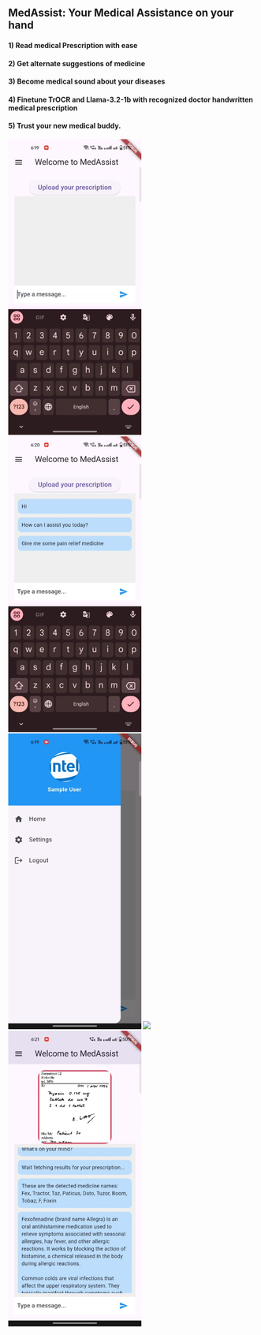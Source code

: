 ## MedAssist: Your Medical Assistance on your hand

#### 1) Read medical Prescription with ease
#### 2) Get alternate suggestions of medicine
#### 3) Become medical sound about your diseases
#### 4) Finetune TrOCR and Llama-3.2-1b with recognized doctor handwritten medical prescription
#### 5) Trust your new medical buddy.

<img src="medassist1.jpeg" height="600">
<img src="medassist2.jpeg" height="600">
<img src="medassist3.jpeg" height="600">
<img src="medassist4.jpeg" height="600">
<img src="medassist5.jpeg" height="600">

